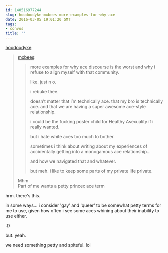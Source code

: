 ```yaml
---
id: 140516977244
slug: hoodoodyke-mxbees-more-examples-for-why-ace
date: 2016-03-05 19:01:20 GMT
tags:
- convos
title: ''
---
```

<p><a class="tumblr_blog" href="http://hoodoodyke.tumblr.com/post/140516807229">hoodoodyke</a>:</p>
<blockquote>
<p><a class="tumblr_blog" href="http://mxbees.tumblr.com/post/140515588679">mxbees</a>:</p>
<blockquote>
<p>more examples for why ace discourse is the worst and why i refuse to align myself with that community.</p>

<p>like. just n o.</p>

<p>i rebuke thee.</p>

<p>doesn’t matter that i’m technically ace. that my bro is technically ace. and that we are having a super awesome ace-style relationship.</p>

<p>i could be the fucking poster child for Healthy Asexuality if i really wanted.</p>

<p>but i hate white aces too much to bother.</p>

<p>sometimes i think about writing about my experiences of accidentally getting into a monogamous ace relationship…</p>

<p>and how we navigated that and whatever.</p>

<p>but meh. i like to keep some parts of my private life private.</p>
</blockquote>
<p>Mhm<br>Part of me wants a petty princex ace term</p>
</blockquote>

hrm. there's this.

in some ways... i consider 'gay' and 'queer' to be somewhat petty terms for me to use, given how often i see some aces whining about their inability to use either.

:D

but. yeah. 

we need something petty and spiteful. lol